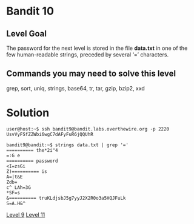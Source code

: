 <html>
<h1>Bandit 10</h1>

<h2 id="level-goal">Level Goal</h2>
<p>The password for the next level is stored in the file <strong>data.txt</strong>
in one of the few human-readable strings, preceded by several ‘=’
characters.</p>

<h2 id="commands-you-may-need-to-solve-this-level">Commands you may need to solve this level</h2>
<p>grep, sort, uniq, strings, base64, tr, tar, gzip, bzip2, xxd</p>


<h1>Solution</h1>

```
user@host:~$ ssh bandit9@bandit.labs.overthewire.org -p 2220
UsvVyFSfZZWbi6wgC7dAFyFuR6jQQUhR

bandit9@bandit:~$ strings data.txt | grep '='
========== the*2i"4
=:G e
========== password
<I=zsGi
Z)========== is
A=|t&E
Zdb=
c^ LAh=3G
*SF=s
&========== truKLdjsbJ5g7yyJ2X2R0o3a5HQJFuLk
S=A.H&^
```

[Level 9](bandit/tasks/bandit9.md)
[Level 11](bandit/tasks/bandit11.md)
</html>

